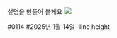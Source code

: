 설명을 만들어 볼게요
<img src="https://gamja-12.github.io./pwa01/0114/apple.jpg"/>

#0114
#2025년 1월 14일
-line height

